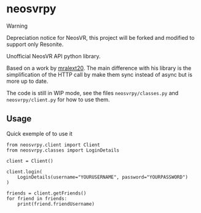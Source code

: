 # neosvrpy

> [!WARNING]  
> Depreciation notice for NeosVR, this project will be forked and modified to support only Resonite.

Unofficial NeosVR API python library.

Based on a work by [mralext20](https://github.com/mralext20/neos.py). The main
difference with his library is the simplification of the HTTP call by make them
sync instead of async but is more up to date.

The code is still in WIP mode, see the files `neosvrpy/classes.py` and
`neosvrpy/client.py` for how to use them.

## Usage

Quick exemple of to use it

```
from neosvrpy.client import Client
from neosvrpy.classes import LoginDetails

client = Client()

client.login(
    LoginDetails(username="YOURUSERNAME", password="YOURPASSWORD")
)

friends = client.getFriends()
for friend in friends:
    print(friend.friendUsername)
```
